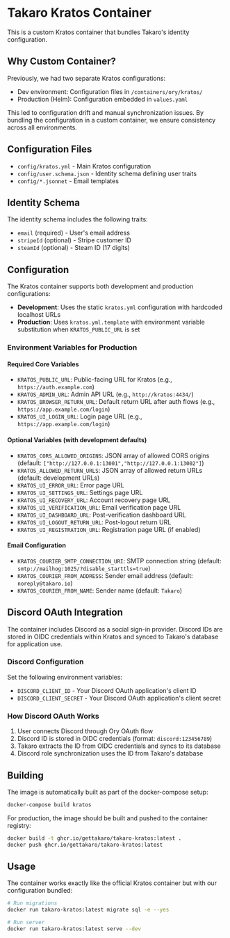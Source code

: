 # Takaro Kratos Container

This is a custom Kratos container that bundles Takaro's identity configuration.

## Why Custom Container?

Previously, we had two separate Kratos configurations:
- Dev environment: Configuration files in `/containers/ory/kratos/`
- Production (Helm): Configuration embedded in `values.yaml`

This led to configuration drift and manual synchronization issues. By bundling the configuration in a custom container, we ensure consistency across all environments.

## Configuration Files

- `config/kratos.yml` - Main Kratos configuration
- `config/user.schema.json` - Identity schema defining user traits
- `config/*.jsonnet` - Email templates

## Identity Schema

The identity schema includes the following traits:
- `email` (required) - User's email address
- `stripeId` (optional) - Stripe customer ID
- `steamId` (optional) - Steam ID (17 digits)

## Configuration

The Kratos container supports both development and production configurations:

- **Development**: Uses the static `kratos.yml` configuration with hardcoded localhost URLs
- **Production**: Uses `kratos.yml.template` with environment variable substitution when `KRATOS_PUBLIC_URL` is set

### Environment Variables for Production

#### Required Core Variables
- `KRATOS_PUBLIC_URL`: Public-facing URL for Kratos (e.g., `https://auth.example.com`)
- `KRATOS_ADMIN_URL`: Admin API URL (e.g., `http://kratos:4434/`)
- `KRATOS_BROWSER_RETURN_URL`: Default return URL after auth flows (e.g., `https://app.example.com/login`)
- `KRATOS_UI_LOGIN_URL`: Login page URL (e.g., `https://app.example.com/login`)

#### Optional Variables (with development defaults)
- `KRATOS_CORS_ALLOWED_ORIGINS`: JSON array of allowed CORS origins (default: `["http://127.0.0.1:13001","http://127.0.0.1:13002"]`)
- `KRATOS_ALLOWED_RETURN_URLS`: JSON array of allowed return URLs (default: development URLs)
- `KRATOS_UI_ERROR_URL`: Error page URL
- `KRATOS_UI_SETTINGS_URL`: Settings page URL
- `KRATOS_UI_RECOVERY_URL`: Account recovery page URL
- `KRATOS_UI_VERIFICATION_URL`: Email verification page URL
- `KRATOS_UI_DASHBOARD_URL`: Post-verification dashboard URL
- `KRATOS_UI_LOGOUT_RETURN_URL`: Post-logout return URL
- `KRATOS_UI_REGISTRATION_URL`: Registration page URL (if enabled)

#### Email Configuration
- `KRATOS_COURIER_SMTP_CONNECTION_URI`: SMTP connection string (default: `smtp://mailhog:1025/?disable_starttls=true`)
- `KRATOS_COURIER_FROM_ADDRESS`: Sender email address (default: `noreply@takaro.io`)
- `KRATOS_COURIER_FROM_NAME`: Sender name (default: `Takaro`)

## Discord OAuth Integration

The container includes Discord as a social sign-in provider. Discord IDs are stored in OIDC credentials within Kratos and synced to Takaro's database for application use.

### Discord Configuration

Set the following environment variables:
- `DISCORD_CLIENT_ID` - Your Discord OAuth application's client ID
- `DISCORD_CLIENT_SECRET` - Your Discord OAuth application's client secret

### How Discord OAuth Works

1. User connects Discord through Ory OAuth flow
2. Discord ID is stored in OIDC credentials (format: `discord:123456789`)
3. Takaro extracts the ID from OIDC credentials and syncs to its database
4. Discord role synchronization uses the ID from Takaro's database

## Building

The image is automatically built as part of the docker-compose setup:

```bash
docker-compose build kratos
```

For production, the image should be built and pushed to the container registry:

```bash
docker build -t ghcr.io/gettakaro/takaro-kratos:latest .
docker push ghcr.io/gettakaro/takaro-kratos:latest
```

## Usage

The container works exactly like the official Kratos container but with our configuration bundled:

```bash
# Run migrations
docker run takaro-kratos:latest migrate sql -e --yes

# Run server
docker run takaro-kratos:latest serve --dev
```